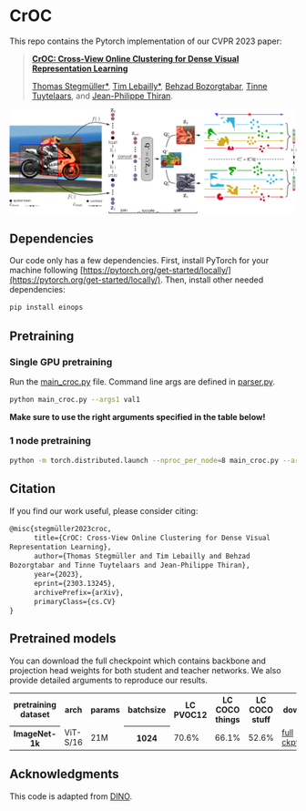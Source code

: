 # CrOC
This repo contains the Pytorch implementation of our CVPR 2023 paper:
> [**CrOC: Cross-View Online Clustering for Dense Visual Representation Learning**](https://arxiv.org/pdf/2303.13245.pdf)
>
> [Thomas Stegmüller*](https://people.epfl.ch/thomas.stegmuller?lang=en), [Tim Lebailly*](https://www.timlebailly.com/), [Behzad Bozorgtabar](https://behzadbozorgtabar.com/), [Tinne Tuytelaars](https://homes.esat.kuleuven.be/~tuytelaa/), and [Jean-Philippe Thiran](https://people.epfl.ch/jean-philippe.thiran).


![alt text](figures/croc_pipeline_small.jpg)

## Dependencies
Our code only has a few dependencies. First, install PyTorch for your machine following [https://pytorch.org/get-started/locally/](https://pytorch.org/get-started/locally/).
Then, install other needed dependencies:
```bash
pip install einops
```

## Pretraining
### Single GPU pretraining
Run the [main_croc.py](main_croc.py) file. Command line args are defined in [parser.py](croc_utils/parser.py).
```bash
python main_croc.py --args1 val1
```

**Make sure to use the right arguments specified in the table below!**

### 1 node pretraining
```bash
python -m torch.distributed.launch --nproc_per_node=8 main_croc.py --args1 val1
```

## Citation
If you find our work useful, please consider citing:

```
@misc{stegmüller2023croc,
      title={CrOC: Cross-View Online Clustering for Dense Visual Representation Learning}, 
      author={Thomas Stegmüller and Tim Lebailly and Behzad Bozorgtabar and Tinne Tuytelaars and Jean-Philippe Thiran},
      year={2023},
      eprint={2303.13245},
      archivePrefix={arXiv},
      primaryClass={cs.CV}
}
```

## Pretrained models
You can download the full checkpoint which contains backbone and projection head weights for both student and teacher networks. We also provide detailed arguments to reproduce our results.

<table class="center">
  <tr>
    <th>pretraining dataset</th>
    <th>arch</th>
    <th>params</th>
    <th>batchsize</th>
    <th>LC PVOC12</th>
    <th>LC COCO things</th>
    <th>LC COCO stuff</th>
    <th colspan="2">download</th>
  </tr>

[//]: # (  <tr>)

[//]: # (    <th>COCO</th>)

[//]: # (    <td>ViT-S/16</td>)

[//]: # (    <td>21M</td>)

[//]: # (    <th>256</th>)

[//]: # (    <td>54.5%</td>)

[//]: # (    <td>55.6%</td>)

[//]: # (    <td>49.7%</td>)

[//]: # (    <td><a href="">full ckpt</a></td>)

[//]: # (    <td><a href="">args</a></td>)

[//]: # (  </tr>)

[//]: # (  <tr>)

[//]: # (    <th>COCO+</th>)

[//]: # (    <td>ViT-S/16</td>)

[//]: # (    <td>21M</td>)

[//]: # (    <th>256</th>)

[//]: # (    <td>60.6%</td>)

[//]: # (    <td>62.7%</td>)

[//]: # (    <td>51.7%</td>)

[//]: # (    <td><a href="">full ckpt</a></td>)

[//]: # (    <td><a href="">args</a></td>)

[//]: # (  </tr>)
  <tr>
    <th>ImageNet-1k</th>
    <td>ViT-S/16</td>
    <td>21M</td>
    <th>1024</th>
    <td>70.6%</td>
    <td>66.1%</td>
    <td>52.6%</td>
    <td><a href="https://rdr.kuleuven.be/api/access/datafile/28925">full ckpt</a></td>
    <td><a href="https://rdr.kuleuven.be/api/access/datafile/28924">args</a></td>
  </tr>
</table>


## Acknowledgments

This code is adapted from [DINO](https://github.com/facebookresearch/dino).
